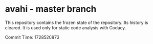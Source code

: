 # avahi - master branch

This repository contains the frozen state of the repository.
Its history is cleared. It is used only for static code
analysis with Codacy.

Commit Time: 1728520873